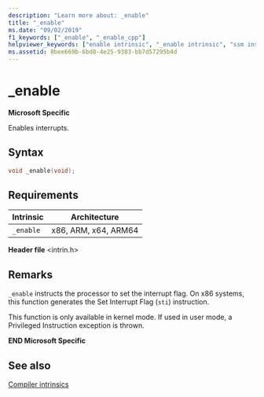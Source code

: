 ```yaml
---
description: "Learn more about: _enable"
title: "_enable"
ms.date: "09/02/2019"
f1_keywords: ["_enable", "_enable_cpp"]
helpviewer_keywords: ["enable intrinsic", "_enable intrinsic", "ssm instruction"]
ms.assetid: 8bee669b-6bd8-4e25-9383-bb7d57295b4d
---
```

# _enable

**Microsoft Specific**

Enables interrupts.

## Syntax

```C
void _enable(void);
```

## Requirements

|Intrinsic|Architecture|
|---------------|------------------|
|`_enable`|x86, ARM, x64, ARM64|

**Header file** \<intrin.h>

## Remarks

`_enable` instructs the processor to set the interrupt flag. On x86 systems, this function generates the Set Interrupt Flag (`sti`) instruction.

This function is only available in kernel mode. If used in user mode, a Privileged Instruction exception is thrown.

**END Microsoft Specific**

## See also

[Compiler intrinsics](../intrinsics/compiler-intrinsics.md)
